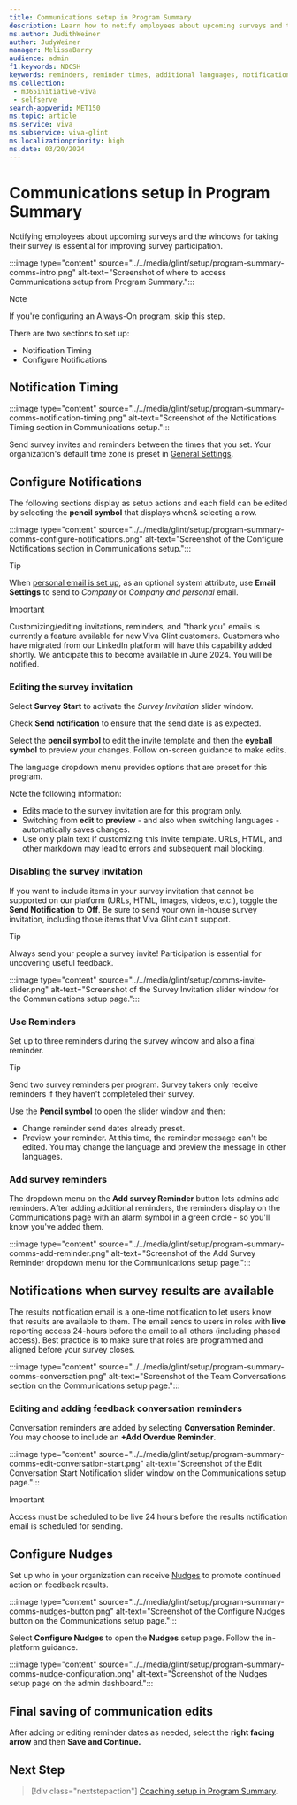```yaml
---
title: Communications setup in Program Summary
description: Learn how to notify employees about upcoming surveys and the windows for taking surveys and having feedback conversations.
ms.author: JudithWeiner
author: JudyWeiner
manager: MelissaBarry
audience: admin
f1.keywords: NOCSH
keywords: reminders, reminder times, additional languages, notifications, survey invite, disable survey email, disable survey invite
ms.collection: 
 - m365initiative-viva
 - selfserve
search-appverid: MET150
ms.topic: article
ms.service: viva
ms.subservice: viva-glint
ms.localizationpriority: high
ms.date: 03/20/2024
---
```


# Communications setup in Program Summary

Notifying employees about upcoming surveys and the windows for taking their survey is essential for improving survey participation. 

:::image type="content" source="../../media/glint/setup/program-summary-comms-intro.png" alt-text="Screenshot of where to access Communications setup from Program Summary.":::

>[!NOTE]
> If you're configuring an Always-On program, skip this step.

There are two sections to set up:
- Notification Timing
- Configure Notifications

## Notification Timing

:::image type="content" source="../../media/glint/setup/program-summary-comms-notification-timing.png" alt-text="Screenshot of the Notifications Timing section in Communications setup.":::

Send survey invites and reminders between the times that you set. Your organization's default time zone is preset in [General Settings](https://go.microsoft.com/fwlink/?linkid=2230744).

## Configure Notifications

The following sections display as setup actions and each field can be edited by selecting the **pencil symbol** that displays when& selecting a row.

:::image type="content" source="../../media/glint/setup/program-summary-comms-configure-notifications.png" alt-text="Screenshot of the Configure Notifications section in Communications setup.":::

>[!TIP]
>When [personal email is set up](https://go.microsoft.com/fwlink/?linkid=2247991), as an optional system attribute, use **Email Settings** to send to *Company* or *Company and personal* email.

>[!IMPORTANT]
>Customizing/editing invitations, reminders, and "thank you" emails is currently a feature available for new Viva Glint customers. Customers who have migrated from our LinkedIn platform will have this capability added shortly. We anticipate this to become available in June 2024. You will be notified.

### Editing the survey invitation

Select **Survey Start** to activate the *Survey Invitation* slider window.

Check **Send notification** to ensure that the send date is as expected.

Select the **pencil symbol** to edit the invite template and then the **eyeball symbol** to preview your changes. Follow on-screen guidance to make edits.

The language dropdown menu provides options that are preset for this program.

Note the following information:
- Edits made to the survey invitation are for this program only.
- Switching from **edit** to **preview** - and also when switching languages - automatically saves changes.
- Use only plain text if customizing this invite template. URLs, HTML, and other markdown may lead to errors and subsequent mail blocking.

### Disabling the survey invitation

If you want to include items in your survey invitation that cannot be supported on our platform (URLs, HTML, images, videos, etc.), toggle the **Send Notification** to **Off**. Be sure to send your own in-house survey invitation, including those items that Viva Glint can't support. 

> [!TIP]
> Always send your people a survey invite! Participation is essential for uncovering useful feedback.

:::image type="content" source="../../media/glint/setup/comms-invite-slider.png" alt-text="Screenshot of the Survey Invitation slider window for the Communications setup page.":::

### Use Reminders

Set up to three reminders during the survey window and also a final reminder.

>[!TIP]
>Send two survey reminders per program. Survey takers only receive reminders if they haven't completeled their survey. 

Use the **Pencil symbol** to open the slider window and then:

- Change reminder send dates already preset.
- Preview your reminder. At this time, the reminder message can't be edited. You may change the language and preview the message in other languages.

### Add survey reminders

The dropdown menu on the **Add survey Reminder** button lets admins add reminders. After adding additional reminders, the reminders display on the Communications page with an alarm symbol in a green circle - so you'll know you've added them.

:::image type="content" source="../../media/glint/setup/program-summary-comms-add-reminder.png" alt-text="Screenshot of the Add Survey Reminder dropdown menu for the Communications setup page.":::

## Notifications when survey results are available

The results notification email is a one-time notification to let users know that results are available to them. The email sends to users in roles with **live** reporting access 24-hours before the email to all others (including phased access). Best practice is to make sure that roles are programmed and aligned before your survey closes. 

:::image type="content" source="../../media/glint/setup/program-summary-comms-conversation.png" alt-text="Screenshot of the Team Conversations section on the Communications setup page.":::

### Editing and adding feedback conversation reminders

Conversation reminders are added by selecting  **Conversation Reminder**. You may choose to include an **+Add Overdue Reminder**.

:::image type="content" source="../../media/glint/setup/program-summary-comms-edit-conversation-start.png" alt-text="Screenshot of the Edit Conversation Start Notification slider window on the Communications setup page.":::

> [!IMPORTANT]
> Access must be scheduled to be live 24 hours before the results notification email is scheduled for sending.

## Configure Nudges

Set up who in your organization can receive [Nudges](https://go.microsoft.com/fwlink/?linkid=2231015) to promote continued action on feedback results. 

:::image type="content" source="../../media/glint/setup/program-summary-comms-nudges-button.png" alt-text="Screenshot of the Configure Nudges button on the Communications setup page.":::

Select **Configure Nudges** to open the **Nudges** setup page. Follow the in-platform guidance.

:::image type="content" source="../../media/glint/setup/program-summary-comms-nudge-configuration.png" alt-text="Screenshot of the Nudges setup page on the admin dashboard.":::

## Final saving of communication edits 

After adding or editing reminder dates as needed, select the **right facing arrow** and then **Save and Continue.**

## Next Step

> [!div class="nextstepaction"]
> [Coaching setup in Program Summary](https://go.microsoft.com/fwlink/?linkid=2231416).
